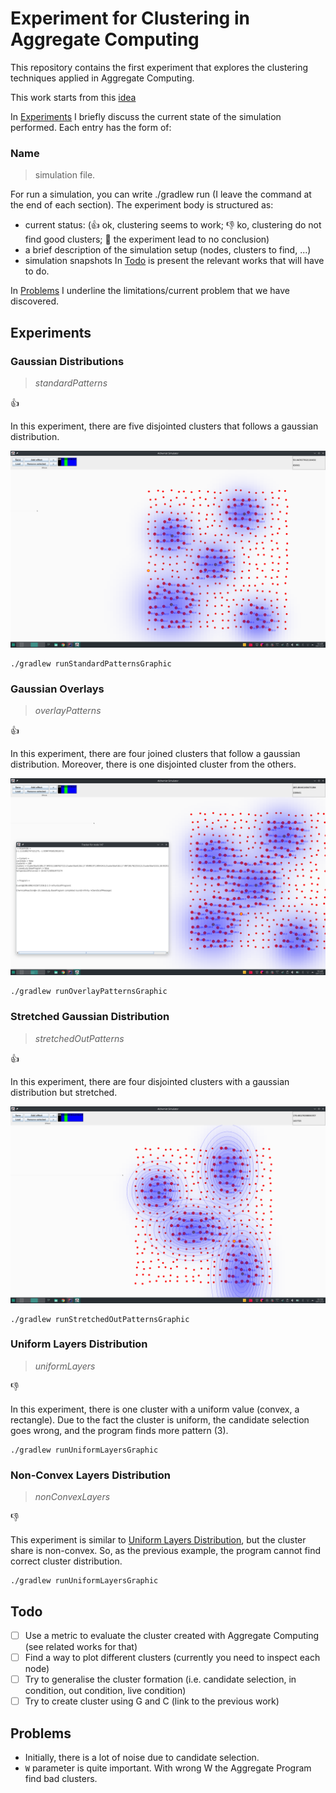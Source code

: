 # Experiment for Clustering in Aggregate Computing

This repository contains the first experiment that explores the clustering techniques
applied in Aggregate Computing.

This work starts from this [idea](https://github.com/metaphori/paper-2021-swarm-intelligence-si/blob/master/_Brainstorming/algorithm1.txt)

In [Experiments](#experiments) I briefly discuss the current state of the simulation performed.
Each entry has the form of: 
### Name 
> simulation file. 

For run a simulation, you can write ./gradlew run<SimulationFile> 
(I leave the command at the end of each section).
The experiment body is structured as:
- current status: (:+1: ok, clustering seems to work; :-1: ko, clustering do not find good clusters; :open_hands: the experiment lead to no conclusion)
- a brief description of the simulation setup (nodes, clusters to find, ...)
- simulation snapshots
In [Todo](#todo) is present the relevant works that will have to do.

In [Problems](#problems) I underline the limitations/current problem that we have discovered.
## Experiments

### Gaussian Distributions
> *standardPatterns*

:+1:

In this experiment, there are five disjointed clusters that follows a gaussian distribution.

![Experiment Image](./readme/img/gaussian.png)
```
./gradlew runStandardPatternsGraphic 
```


### Gaussian Overlays
> *overlayPatterns*

:+1:

In this experiment, there are four joined clusters that follow a gaussian distribution.
Moreover, there is one disjointed cluster from the others.


![Experiment Image](./readme/img/overlay.png)
```
./gradlew runOverlayPatternsGraphic 
```

### Stretched Gaussian Distribution 
> *stretchedOutPatterns*

:+1:

In this experiment, there are four disjointed clusters with a gaussian distribution but stretched.


![Experiment Image](./readme/img/gaussian-stretched.png)
```
./gradlew runStretchedOutPatternsGraphic 
```

### Uniform Layers Distribution
> *uniformLayers*

:-1:

In this experiment, there is one cluster with a uniform value (convex, a rectangle).
Due to the fact the cluster is uniform, the candidate selection goes wrong, and the program finds more pattern (3). 
```
./gradlew runUniformLayersGraphic 
```

### Non-Convex Layers Distribution 
> *nonConvexLayers*

:-1:

This experiment is similar to [Uniform Layers Distribution](#uniform-layers-distribution), but the cluster share is non-convex.
So, as the previous example, the program cannot find correct cluster distribution.
```
./gradlew runUniformLayersGraphic 
```


## Todo
- [ ] Use a metric to evaluate the cluster created with Aggregate Computing (see related works for that)
- [ ] Find a way to plot different clusters (currently you need to inspect each node)
- [ ] Try to generalise the cluster formation (i.e. candidate selection, in condition, out condition, live condition)
- [ ] Try to create cluster using G and C (link to the previous work)

## Problems
- Initially, there is a lot of noise due to candidate selection.
- `W` parameter is quite important. With wrong W the Aggregate Program find bad clusters.
